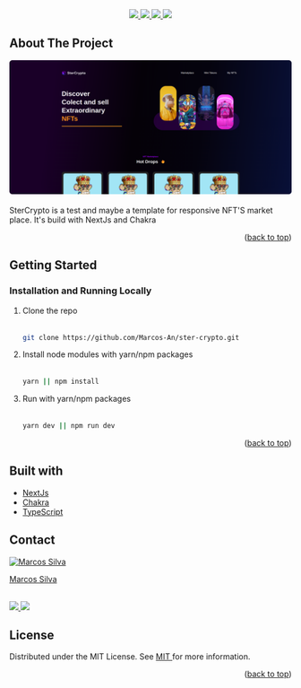 <div id="top"></div>

<div align="center">
   <a href="#">
      <img src="https://img.shields.io/badge/TypeScript-007ACC?style=for-the-badge&logo=typescript&logoColor=white" /> 
  </a>
    <a href="#">
      <img src="https://img.shields.io/badge/Next-black?style=for-the-badge&logo=next.js&logoColor=white" />    
   </a>  
   <a href="#">
      <img src="https://img.shields.io/badge/tailwindcss-%2338B2AC.svg?style=for-the-badge&logo=tailwind-css&logoColor=white" /> 
   </a>  
   <a href="https://www.linkedin.com/in/marcos-antonio-579370160/" target="_blank">
      <img src="https://img.shields.io/badge/LinkedIn-0077B5?style=for-the-badge&logo=linkedin&logoColor=white" />
    </a>
</div>
 

<!-- ABOUT THE PROJECT -->

## About The Project

<a href="" target="_blank">
  <img src="public/screen.png" alt="Logo">
</a> 
<br> 
<br> 
  SterCrypto is a test and maybe a template for responsive NFT'S market place. It's build with NextJs and Chakra
<br> 

<p align="right">(<a href="#top">back to top</a>)</p>
 
 
<!-- GETTING STARTED -->

## Getting Started

### Installation and Running Locally
 
1. Clone the repo
   ```bash
   
   git clone https://github.com/Marcos-An/ster-crypto.git
   
   ```
2. Install node modules with yarn/npm packages
   ```bash
   
   yarn || npm install 
   
   ```
   
3. Run with yarn/npm packages
   ```bash
   
   yarn dev || npm run dev 
   
   ```  
 
<p align="right">(<a href="#top">back to top</a>)</p>
 
 
## Built with

-   [NextJs](https://nextjs.org/) 
-   [Chakra](https://chakra-ui.com/)
-   [TypeScript](https://www.typescriptlang.org/) 

<!-- CONTACT -->

## Contact
<a href="https://www.linkedin.com/in/marcos-antonio-579370160/" target="_blank">
  <img src="https://avatars.githubusercontent.com/u/42773135?v=4" width="100px" alt="Marcos Silva"/>
  <p>Marcos Silva</p>
</a>
<br /> 
<div >
     <a href="https://www.linkedin.com/in/marcos-antonio-579370160/" target="_blank">
      <img src="https://img.shields.io/badge/LinkedIn-0077B5?style=for-the-badge&logo=linkedin&logoColor=white" />
    </a>
   <a href="mailto:marcos.silva.0556@gmail.com" target="_blank">
      <img src="https://img.shields.io/badge/Gmail-D14836?style=for-the-badge&logo=gmail&logoColor=white" />
    </a>

</div> 

<!-- CONTACT -->

## License

Distributed under the MIT License. See <a href="https://github.com/Marcos-An/noemia/blob/main/LICENSE" target="_blank"> MIT </a> for more information.

<p align="right">(<a href="#top">back to top</a>)</p>


